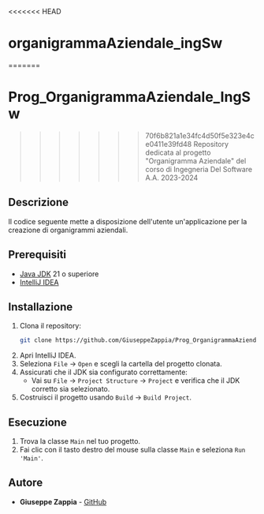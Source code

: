 <<<<<<< HEAD
# organigrammaAziendale_ingSw
=======
# Prog_OrganigrammaAziendale_IngSw
>>>>>>> 70f6b821a1e34fc4d50f5e323e4ce0411e39fd48
Repository dedicata al progetto "Organigramma Aziendale" del corso di Ingegneria Del Software A.A. 2023-2024

## Descrizione

Il codice seguente mette a disposizione dell'utente un'applicazione per la creazione di organigrammi aziendali. 

## Prerequisiti

- [Java JDK](https://www.oracle.com/java/technologies/javase/jdk21-archive-downloads.html) 21 o superiore
- [IntelliJ IDEA](https://www.jetbrains.com/idea/download/)

## Installazione

1. Clona il repository:
    ```bash
    git clone https://github.com/GiuseppeZappia/Prog_OrganigrammaAziendale_IngSw
    ```
2. Apri IntelliJ IDEA.
3. Seleziona `File` -> `Open` e scegli la cartella del progetto clonata.
4. Assicurati che il JDK sia configurato correttamente:
    - Vai su `File` -> `Project Structure` -> `Project` e verifica che il JDK corretto sia selezionato.
5. Costruisci il progetto usando `Build` -> `Build Project`.

## Esecuzione

1. Trova la classe `Main` nel tuo progetto.
2. Fai clic con il tasto destro del mouse sulla classe `Main` e seleziona `Run 'Main'`.

## Autore
* **Giuseppe Zappia** -  [GitHub](https://github.com/GiuseppeZappia)
